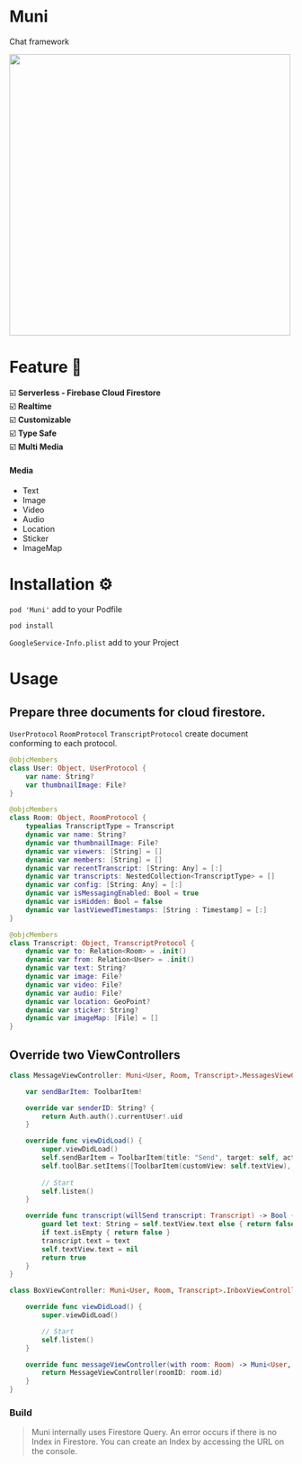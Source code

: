 # Muni
Chat framework

<img src="https://github.com/1amageek/Muni/blob/master/sample.gif" width="500">

# Feature 🎊

☑️ **Serverless - Firebase Cloud Firestore**<br>
☑️ **Realtime**<br>
☑️ **Customizable**<br>
☑️ **Type Safe**<br>
☑️ **Multi Media**

#### Media
- Text
- Image
- Video
- Audio
- Location
- Sticker
- ImageMap


# Installation ⚙

`pod 'Muni'` add to your Podfile

```
pod install
```

`GoogleService-Info.plist` add to your Project

# Usage

## Prepare three documents for cloud firestore.
`UserProtocol` `RoomProtocol` `TranscriptProtocol` create document conforming to each protocol.

``` swift
@objcMembers
class User: Object, UserProtocol {
    var name: String?
    var thumbnailImage: File?
}
```

``` swift
@objcMembers
class Room: Object, RoomProtocol {
    typealias TranscriptType = Transcript
    dynamic var name: String?
    dynamic var thumbnailImage: File?
    dynamic var viewers: [String] = []
    dynamic var members: [String] = []
    dynamic var recentTranscript: [String: Any] = [:]
    dynamic var transcripts: NestedCollection<TranscriptType> = []
    dynamic var config: [String: Any] = [:]
    dynamic var isMessagingEnabled: Bool = true
    dynamic var isHidden: Bool = false
    dynamic var lastViewedTimestamps: [String : Timestamp] = [:]
}
```

``` swift
@objcMembers
class Transcript: Object, TranscriptProtocol {
    dynamic var to: Relation<Room> = .init()
    dynamic var from: Relation<User> = .init()
    dynamic var text: String?
    dynamic var image: File?
    dynamic var video: File?
    dynamic var audio: File?
    dynamic var location: GeoPoint?
    dynamic var sticker: String?
    dynamic var imageMap: [File] = []
}
```

## Override two ViewControllers

```swift
class MessageViewController: Muni<User, Room, Transcript>.MessagesViewController {

    var sendBarItem: ToolbarItem!

    override var senderID: String? {
        return Auth.auth().currentUser!.uid
    }

    override func viewDidLoad() {
        super.viewDidLoad()
        self.sendBarItem = ToolbarItem(title: "Send", target: self, action: #selector(send))
        self.toolBar.setItems([ToolbarItem(customView: self.textView), self.sendBarItem], animated: false)
        
        // Start
        self.listen()
    }

    override func transcript(willSend transcript: Transcript) -> Bool {
        guard let text: String = self.textView.text else { return false }
        if text.isEmpty { return false }
        transcript.text = text
        self.textView.text = nil
        return true
    }
}
```

```swift
class BoxViewController: Muni<User, Room, Transcript>.InboxViewController {

    override func viewDidLoad() {
        super.viewDidLoad()

        // Start
        self.listen()
    }

    override func messageViewController(with room: Room) -> Muni<User, Room, Transcript>.MessagesViewController {
        return MessageViewController(roomID: room.id)
    }
}
```

### Build

> Muni internally uses Firestore Query.
> An error occurs if there is no Index in Firestore. You can create an Index by accessing the URL on the console.

